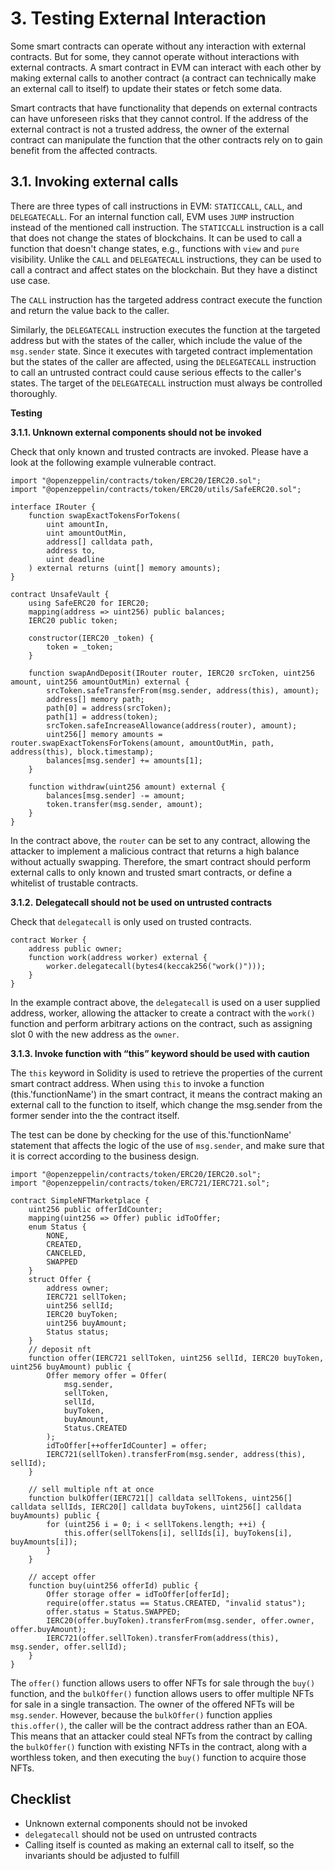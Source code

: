 # 3. Testing External Interaction

Some smart contracts can operate without any interaction with external contracts. But for some, they cannot operate without interactions with external contracts. A smart contract in EVM can interact with each other by making external calls to another contract (a contract can technically make an external call to itself) to update their states or fetch some data.

Smart contracts that have functionality that depends on external contracts can have unforeseen risks that they cannot control. If the address of the external contract is not a trusted address, the owner of the external contract can manipulate the function that the other contracts rely on to gain benefit from the affected contracts.

## **3.1. Invoking external calls** <a href="#invoking-external-calls" id="invoking-external-calls"></a>

There are three types of call instructions in EVM: `STATICCALL`, `CALL`, and `DELEGATECALL`. For an internal function call, EVM uses `JUMP` instruction instead of the mentioned call instruction. The `STATICCALL` instruction is a call that does not change the states of blockchains. It can be used to call a function that doesn't change states, e.g., functions with `view` and `pure` visibility. Unlike the `CALL` and `DELEGATECALL` instructions, they can be used to call a contract and affect states on the blockchain. But they have a distinct use case.

The `CALL` instruction has the targeted address contract execute the function and return the value back to the caller.

Similarly, the `DELEGATECALL` instruction executes the function at the targeted address but with the states of the caller, which include the value of the `msg.sender` state. Since it executes with targeted contract implementation but the states of the caller are affected, using the `DELEGATECALL` instruction to call an untrusted contract could cause serious effects to the caller's states. The target of the `DELEGATECALL` instruction must always be controlled thoroughly.

**Testing**

**3.1.1. Unknown external components should not be invoked**

Check that only known and trusted contracts are invoked. Please have a look at the following example vulnerable contract.

```solidity
import "@openzeppelin/contracts/token/ERC20/IERC20.sol";
import "@openzeppelin/contracts/token/ERC20/utils/SafeERC20.sol";

interface IRouter {
    function swapExactTokensForTokens(
        uint amountIn,
        uint amountOutMin,
        address[] calldata path,
        address to,
        uint deadline
    ) external returns (uint[] memory amounts);
}

contract UnsafeVault {
    using SafeERC20 for IERC20;
    mapping(address => uint256) public balances;
    IERC20 public token;

    constructor(IERC20 _token) {
        token = _token;
    }

    function swapAndDeposit(IRouter router, IERC20 srcToken, uint256 amount, uint256 amountOutMin) external {
        srcToken.safeTransferFrom(msg.sender, address(this), amount);
        address[] memory path;
        path[0] = address(srcToken);
        path[1] = address(token);
        srcToken.safeIncreaseAllowance(address(router), amount);
        uint256[] memory amounts = router.swapExactTokensForTokens(amount, amountOutMin, path, address(this), block.timestamp);
        balances[msg.sender] += amounts[1];
    }

    function withdraw(uint256 amount) external {
        balances[msg.sender] -= amount;
        token.transfer(msg.sender, amount);
    }
}
```

In the contract above, the `router` can be set to any contract, allowing the attacker to implement a malicious contract that returns a high balance without actually swapping. Therefore, the smart contract should perform external calls to only known and trusted smart contracts, or define a whitelist of trustable contracts.

**3.1.2.** **Delegatecall should not be used on untrusted contracts**

Check that `delegatecall` is only used on trusted contracts.

```solidity
contract Worker {
    address public owner;
    function work(address worker) external {
        worker.delegatecall(bytes4(keccak256("work()")));
    }
}
```

In the example contract above, the `delegatecall` is used on a user supplied address, worker, allowing the attacker to create a contract with the `work()` function and perform arbitrary actions on the contract, such as assigning slot 0 with the new address as the `owner`.

**3.1.3. Invoke function with “this” keyword should be used with caution**

The `this` keyword in Solidity is used to retrieve the properties of the current smart contract address. When using `this` to invoke a function (this.'functionName') in the smart contract, it means the contract making an external call to the function to itself, which change the msg.sender from the former sender into the the contract itself.

The test can be done by checking for the use of this.'functionName' statement that affects the logic of the use of `msg.sender`, and make sure that it is correct according to the business design.

```solidity
import "@openzeppelin/contracts/token/ERC20/IERC20.sol";
import "@openzeppelin/contracts/token/ERC721/IERC721.sol";

contract SimpleNFTMarketplace {
    uint256 public offerIdCounter;
    mapping(uint256 => Offer) public idToOffer;
    enum Status {
        NONE,
        CREATED,
        CANCELED,
        SWAPPED
    }
    struct Offer {
        address owner;
        IERC721 sellToken;
        uint256 sellId;
        IERC20 buyToken;
        uint256 buyAmount;
        Status status;
    }
    // deposit nft
    function offer(IERC721 sellToken, uint256 sellId, IERC20 buyToken, uint256 buyAmount) public {
        Offer memory offer = Offer(
            msg.sender,
            sellToken,
            sellId,
            buyToken,
            buyAmount,
            Status.CREATED
        );
        idToOffer[++offerIdCounter] = offer;
        IERC721(sellToken).transferFrom(msg.sender, address(this), sellId);
    }
   
    // sell multiple nft at once
    function bulkOffer(IERC721[] calldata sellTokens, uint256[] calldata sellIds, IERC20[] calldata buyTokens, uint256[] calldata buyAmounts) public {
        for (uint256 i = 0; i < sellTokens.length; ++i) {
            this.offer(sellTokens[i], sellIds[i], buyTokens[i], buyAmounts[i]);
        }
    }

    // accept offer
    function buy(uint256 offerId) public {
        Offer storage offer = idToOffer[offerId];
        require(offer.status == Status.CREATED, "invalid status");
        offer.status = Status.SWAPPED;
        IERC20(offer.buyToken).transferFrom(msg.sender, offer.owner, offer.buyAmount);
        IERC721(offer.sellToken).transferFrom(address(this), msg.sender, offer.sellId);
    }
}
```

The `offer()` function allows users to offer NFTs for sale through the `buy()` function, and the `bulkOffer()` function allows users to offer multiple NFTs for sale in a single transaction. The owner of the offered NFTs will be `msg.sender`. However, because the `bulkOffer()` function applies `this.offer()`, the caller will be the contract address rather than an EOA. This means that an attacker could steal NFTs from the contract by calling the `bulkOffer()` function with existing NFTs in the contract, along with a worthless token, and then executing the `buy()` function to acquire those NFTs.

## Checklist

* Unknown external components should not be invoked
* `delegatecall` should not be used on untrusted contracts
* Calling itself is counted as making an external call to itself, so the invariants should be adjusted to fulfill
